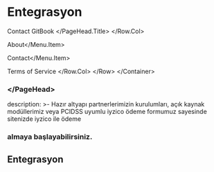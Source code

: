 # Entegrasyon

 Contact GitBook &lt;/PageHead.Title&gt; &lt;/Row.Col&gt;

About&lt;/Menu.Item&gt;

Contact&lt;/Menu.Item&gt;

Terms of Service &lt;/Row.Col&gt; &lt;/Row&gt; &lt;/Container&gt;

### &lt;/PageHead&gt;

description: &gt;- Hazır altyapı partnerlerimizin kurulumları, açık kaynak modüllerimiz veya PCIDSS uyumlu iyzico ödeme formumuz sayesinde sitenizde iyzico ile ödeme

### almaya başlayabilirsiniz.

## Entegrasyon

